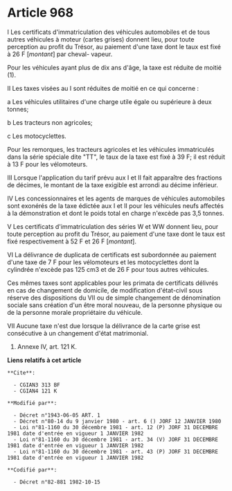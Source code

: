 # Article 968

I  Les certificats d'immatriculation des véhicules automobiles et de tous autres véhicules à moteur (cartes grises) donnent
lieu, pour toute perception au profit du Trésor, au paiement d'une taxe dont le taux est fixé à 26 F [*montant*] par cheval-
vapeur.

Pour les véhicules ayant plus de dix ans d'âge, la taxe est réduite de moitié (1).

II  Les taxes visées au I sont réduites de moitié en ce qui concerne :

a  Les véhicules utilitaires d'une charge utile égale ou supérieure à deux tonnes;

b  Les tracteurs non agricoles;

c  Les motocyclettes.

Pour les remorques, les tracteurs agricoles et les véhicules immatriculés dans la série spéciale dite "TT", le taux de la
taxe est fixé à 39 F; il est réduit à 13 F pour les vélomoteurs.

III  Lorsque l'application du tarif prévu aux I et II fait apparaître des fractions de décimes, le montant de la taxe
exigible est arrondi au décime inférieur.

IV  Les concessionnaires et les agents de marques de véhicules automobiles sont exonérés de la taxe édictée aux I et II pour
les véhicules neufs affectés à la démonstration et dont le poids total en charge n'excède pas 3,5 tonnes.

V  Les certificats d'immatriculation des séries W et WW donnent lieu, pour toute perception au profit du Trésor, au paiement
d'une taxe dont le taux est fixé respectivement à 52 F et 26 F [*montant*].

VI  La délivrance de duplicata de certificats est subordonnée au paiement d'une taxe de 7 F pour les vélomoteurs et les
motocyclettes dont la cylindrée n'excède pas 125 cm3 et de 26 F pour tous autres véhicules.

Ces mêmes taxes sont applicables pour les primata de certificats délivrés en cas de changement de domicile, de modification
d'état-civil sous réserve des dispositions du VII ou de simple changement de dénomination sociale sans création d'un être
moral nouveau, de la personne physique ou de la personne morale propriétaire du véhicule.

VII Aucune taxe n'est due lorsque la délivrance de la carte grise est consécutive à un changement d'état matrimonial.

1)  Annexe IV, art. 121 K.

**Liens relatifs à cet article**

	**Cite**:

	  - CGIAN3 313 BF
	  - CGIAN4 121 K

	**Modifié par**:

	  - Décret n°1943-06-05 ART. 1
	  - Décret n°80-14 du 9 janvier 1980 - art. 6 () JORF 12 JANVIER 1980
	  - Loi n°81-1160 du 30 décembre 1981 - art. 12 (P) JORF 31 DECEMBRE 1981 date d'entrée en vigueur 1 JANVIER 1982
	  - Loi n°81-1160 du 30 décembre 1981 - art. 34 (V) JORF 31 DECEMBRE 1981 date d'entrée en vigueur 1 JANVIER 1982
	  - Loi n°81-1160 du 30 décembre 1981 - art. 43 (P) JORF 31 DECEMBRE 1981 date d'entrée en vigueur 1 JANVIER 1982

	**Codifié par**:

	  - Décret n°82-881 1982-10-15
